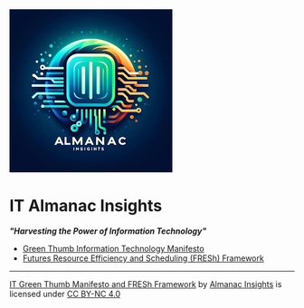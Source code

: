 <img src="almanacinsights.png" alt="Logo for Almanac Insights" />

# IT Almanac Insights
***"Harvesting the Power of Information Technology"***

- [Green Thumb Information Technology Manifesto](green-thumb-mainfesto.md)
- [Futures Resource Efficiency and Scheduling (FRESh) Framework](fresh-framework.md)
---
 <p xmlns:cc="http://creativecommons.org/ns#" xmlns:dct="http://purl.org/dc/terms/"><a property="dct:title" rel="cc:attributionURL" href="https://it-almanac-insights.github.io">IT Green Thumb Manifesto and FRESh Framework</a> by <a rel="cc:attributionURL dct:creator" property="cc:attributionName" href="https://it-almanac-insights.github.io">Almanac Insights</a> is licensed under <a href="https://creativecommons.org/licenses/by-nc/4.0/?ref=chooser-v1" target="_blank" rel="license noopener noreferrer" style="display:inline-block;">CC BY-NC 4.0<img style="height:22px!important;margin-left:3px;vertical-align:text-bottom;" src="https://mirrors.creativecommons.org/presskit/icons/cc.svg?ref=chooser-v1" alt=""><img style="height:22px!important;margin-left:3px;vertical-align:text-bottom;" src="https://mirrors.creativecommons.org/presskit/icons/by.svg?ref=chooser-v1" alt=""><img style="height:22px!important;margin-left:3px;vertical-align:text-bottom;" src="https://mirrors.creativecommons.org/presskit/icons/nc.svg?ref=chooser-v1" alt=""></a></p> 
